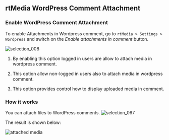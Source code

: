 ##  rtMedia WordPress Comment Attachment

### Enable WordPress Comment Attachment
To enable Attachments in Wordpress comment, go to `rtMedia > Settings > Wordpress` and switch on the *Enable attachments in comment* button. 

![selection_008](https://cloud.githubusercontent.com/assets/9261540/7984406/a3be8c3e-0ae6-11e5-8c68-264db770dc2b.png)
1. By enabling this option logged in users are allow to attach media in wordpress comment.

2. This option allow non-logged in users also to attach media in wordpress comment.

3. This option provides control how to display uploaded media in comment.

### How it works
You can attach files to WordPress comments.
![selection_067](https://cloud.githubusercontent.com/assets/1140051/7629157/1919df88-fa48-11e4-961d-732edb68ddd4.png)


The result is shown below:

![attached media](https://cloud.githubusercontent.com/assets/1140051/7629187/486755ea-fa48-11e4-8f0c-1bd26242e9a9.png)